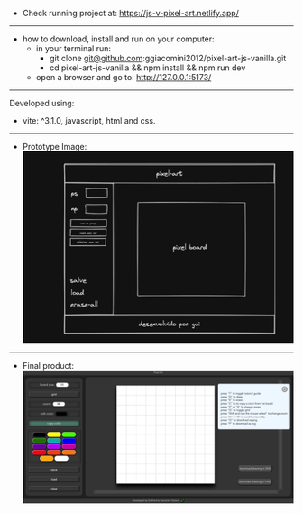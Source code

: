 
- Check running project at:
https://js-v-pixel-art.netlify.app/
---
- how to download, install and run on your computer:
  * in your terminal run: 
    * git clone git@github.com:ggiacomini2012/pixel-art-js-vanilla.git
    * cd pixel-art-js-vanilla && npm install && npm run dev
  * open a browser and go to: http://127.0.0.1:5173/ 
---
Developed using: 
* vite: ^3.1.0, javascript, html and css.
---
- Prototype Image:
![plot](./src/images/prototype.png)
---
- Final product:
![plot](./src/images/finalProduct.png)